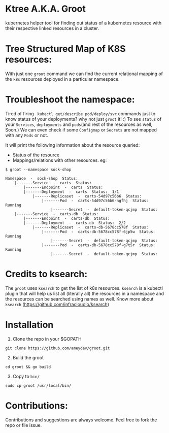# Ktree A.K.A. Groot
kubernetes helper tool for finding out status of a kubernetes resource with their respective linked resources in a cluster.

# Tree Structured Map of K8S resources:
With just one `groot` command we can find the current relational mapping of the `k8s` resources deployed in a particular namespace.


# Troubleshoot the namespace:
Tired of firing ` kubectl get/describe pod/deploy/svc` commands just to know status of your deployments? why not just `groot` it! :) To see `status` of your `Services`, `deployments` and `pods`(and rest of the resources as well, Soon.)
We can even check if some `Configmap` or `Secrets` are not mapped with any `Pods` or not.


It will print the following information about the resource queried:
  - Status of the resource
  - Mappings/relations with other resources.
eg:

```
$ groot --namespace sock-shop

Namespace  -  sock-shop  Status:  
	|-------Service  -  carts  Status:  
		|-------Endpoint  -  carts  Status:  
		|-------Deployment  -  carts  Status:  1/1
			|-------Replicaset  -  carts-54d97c56b6  Status:  
				|-------Pod  -  carts-54d97c56b6-ngfhj  Status:  Running
					|-------Secret  -  default-token-qcjmp  Status:  
	|-------Service  -  carts-db  Status:  
		|-------Endpoint  -  carts-db  Status:  
		|-------Deployment  -  carts-db  Status:  2/2
			|-------Replicaset  -  carts-db-5678cc578f  Status:  
				|-------Pod  -  carts-db-5678cc578f-6jp5w  Status:  Running
					|-------Secret  -  default-token-qcjmp  Status:  
				|-------Pod  -  carts-db-5678cc578f-g7t5r  Status:  Running
					|-------Secret  -  default-token-qcjmp  Status:  
```

# Credits to ksearch:
The `groot` uses `ksearch` to get the list of k8s resources. `ksearch` is a kubectl plugin that will help us list all (literally all) the resources in a namespace and the resources can be searched using names as well.
Know more about `ksearch` (https://github.com/infracloudio/ksearch) 


# Installation 
1. Clone the repo in your $GOPATH
```
git clone https://github.com/ameydev/groot.git

```
2. Build the groot
```
cd groot && go build

```
3. Copy to `bin/`
```
sudo cp groot /usr/local/bin/

```

# Contributions:

Contributions and suggestions are always welcome. Feel free to fork the repo or file issue.
